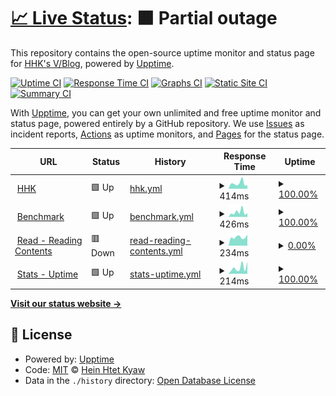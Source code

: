 # [📈 Live Status](https://stats.hhk.my.id): <!--live status--> **🟧 Partial outage**

This repository contains the open-source uptime monitor and status page for [HHK's V/Blog](https://stats.hhk.my.id), powered by [Upptime](https://github.com/upptime/upptime).

[![Uptime CI](https://github.com/hhkmy/stats/workflows/Uptime%20CI/badge.svg)](https://github.com/ksvblog/stats/actions?query=workflow%3A%22Uptime+CI%22)
[![Response Time CI](https://github.com/hhkmy/stats/workflows/Response%20Time%20CI/badge.svg)](https://github.com/ksvblog/stats/actions?query=workflow%3A%22Response+Time+CI%22)
[![Graphs CI](https://github.com/hhkmy/stats/workflows/Graphs%20CI/badge.svg)](https://github.com/ksvblog/stats/actions?query=workflow%3A%22Graphs+CI%22)
[![Static Site CI](https://github.com/hhkmy/stats/workflows/Static%20Site%20CI/badge.svg)](https://github.com/ksvblog/stats/actions?query=workflow%3A%22Static+Site+CI%22)
[![Summary CI](https://github.com/hhkmy/stats/workflows/Summary%20CI/badge.svg)](https://github.com/ksvblog/stats/actions?query=workflow%3A%22Summary+CI%22)

With [Upptime](https://upptime.js.org), you can get your own unlimited and free uptime monitor and status page, powered entirely by a GitHub repository. We use [Issues](https://github.com/hhkmy/stats/issues) as incident reports, [Actions](https://github.com/hhkmy/stats/actions) as uptime monitors, and [Pages](https://stats.hhk.my.id) for the status page.

<!--start: status pages-->
<!-- This summary is generated by Upptime (https://github.com/upptime/upptime) -->
<!-- Do not edit this manually, your changes will be overwritten -->
<!-- prettier-ignore -->
| URL | Status | History | Response Time | Uptime |
| --- | ------ | ------- | ------------- | ------ |
| <img alt="" src="https://raw.githubusercontent.com/ksvblog/stats/master/assets/HHK_KSVBlog.svg" height="13"> [HHK](https://hhk.my.id) | 🟩 Up | [hhk.yml](https://github.com/hhkmy/stats/commits/HEAD/history/hhk.yml) | <details><summary><img alt="Response time graph" src="./graphs/hhk/response-time-week.png" height="20"> 414ms</summary><br><a href="https://stats.hhk.my.id/history/hhk"><img alt="Response time 307" src="https://img.shields.io/endpoint?url=https%3A%2F%2Fraw.githubusercontent.com%2Fhhkmy%2Fstats%2FHEAD%2Fapi%2Fhhk%2Fresponse-time.json"></a><br><a href="https://stats.hhk.my.id/history/hhk"><img alt="24-hour response time 281" src="https://img.shields.io/endpoint?url=https%3A%2F%2Fraw.githubusercontent.com%2Fhhkmy%2Fstats%2FHEAD%2Fapi%2Fhhk%2Fresponse-time-day.json"></a><br><a href="https://stats.hhk.my.id/history/hhk"><img alt="7-day response time 414" src="https://img.shields.io/endpoint?url=https%3A%2F%2Fraw.githubusercontent.com%2Fhhkmy%2Fstats%2FHEAD%2Fapi%2Fhhk%2Fresponse-time-week.json"></a><br><a href="https://stats.hhk.my.id/history/hhk"><img alt="30-day response time 310" src="https://img.shields.io/endpoint?url=https%3A%2F%2Fraw.githubusercontent.com%2Fhhkmy%2Fstats%2FHEAD%2Fapi%2Fhhk%2Fresponse-time-month.json"></a><br><a href="https://stats.hhk.my.id/history/hhk"><img alt="1-year response time 307" src="https://img.shields.io/endpoint?url=https%3A%2F%2Fraw.githubusercontent.com%2Fhhkmy%2Fstats%2FHEAD%2Fapi%2Fhhk%2Fresponse-time-year.json"></a></details> | <details><summary><a href="https://stats.hhk.my.id/history/hhk">100.00%</a></summary><a href="https://stats.hhk.my.id/history/hhk"><img alt="All-time uptime 100.00%" src="https://img.shields.io/endpoint?url=https%3A%2F%2Fraw.githubusercontent.com%2Fhhkmy%2Fstats%2FHEAD%2Fapi%2Fhhk%2Fuptime.json"></a><br><a href="https://stats.hhk.my.id/history/hhk"><img alt="24-hour uptime 100.00%" src="https://img.shields.io/endpoint?url=https%3A%2F%2Fraw.githubusercontent.com%2Fhhkmy%2Fstats%2FHEAD%2Fapi%2Fhhk%2Fuptime-day.json"></a><br><a href="https://stats.hhk.my.id/history/hhk"><img alt="7-day uptime 100.00%" src="https://img.shields.io/endpoint?url=https%3A%2F%2Fraw.githubusercontent.com%2Fhhkmy%2Fstats%2FHEAD%2Fapi%2Fhhk%2Fuptime-week.json"></a><br><a href="https://stats.hhk.my.id/history/hhk"><img alt="30-day uptime 100.00%" src="https://img.shields.io/endpoint?url=https%3A%2F%2Fraw.githubusercontent.com%2Fhhkmy%2Fstats%2FHEAD%2Fapi%2Fhhk%2Fuptime-month.json"></a><br><a href="https://stats.hhk.my.id/history/hhk"><img alt="1-year uptime 100.00%" src="https://img.shields.io/endpoint?url=https%3A%2F%2Fraw.githubusercontent.com%2Fhhkmy%2Fstats%2FHEAD%2Fapi%2Fhhk%2Fuptime-year.json"></a></details>
| <img alt="" src="https://raw.githubusercontent.com/ksvblog/stats/master/assets/Speedlify.svg" height="13"> [Benchmark](https://speedlify.hhk.my.id) | 🟩 Up | [benchmark.yml](https://github.com/hhkmy/stats/commits/HEAD/history/benchmark.yml) | <details><summary><img alt="Response time graph" src="./graphs/benchmark/response-time-week.png" height="20"> 426ms</summary><br><a href="https://stats.hhk.my.id/history/benchmark"><img alt="Response time 318" src="https://img.shields.io/endpoint?url=https%3A%2F%2Fraw.githubusercontent.com%2Fhhkmy%2Fstats%2FHEAD%2Fapi%2Fbenchmark%2Fresponse-time.json"></a><br><a href="https://stats.hhk.my.id/history/benchmark"><img alt="24-hour response time 332" src="https://img.shields.io/endpoint?url=https%3A%2F%2Fraw.githubusercontent.com%2Fhhkmy%2Fstats%2FHEAD%2Fapi%2Fbenchmark%2Fresponse-time-day.json"></a><br><a href="https://stats.hhk.my.id/history/benchmark"><img alt="7-day response time 426" src="https://img.shields.io/endpoint?url=https%3A%2F%2Fraw.githubusercontent.com%2Fhhkmy%2Fstats%2FHEAD%2Fapi%2Fbenchmark%2Fresponse-time-week.json"></a><br><a href="https://stats.hhk.my.id/history/benchmark"><img alt="30-day response time 379" src="https://img.shields.io/endpoint?url=https%3A%2F%2Fraw.githubusercontent.com%2Fhhkmy%2Fstats%2FHEAD%2Fapi%2Fbenchmark%2Fresponse-time-month.json"></a><br><a href="https://stats.hhk.my.id/history/benchmark"><img alt="1-year response time 318" src="https://img.shields.io/endpoint?url=https%3A%2F%2Fraw.githubusercontent.com%2Fhhkmy%2Fstats%2FHEAD%2Fapi%2Fbenchmark%2Fresponse-time-year.json"></a></details> | <details><summary><a href="https://stats.hhk.my.id/history/benchmark">100.00%</a></summary><a href="https://stats.hhk.my.id/history/benchmark"><img alt="All-time uptime 100.00%" src="https://img.shields.io/endpoint?url=https%3A%2F%2Fraw.githubusercontent.com%2Fhhkmy%2Fstats%2FHEAD%2Fapi%2Fbenchmark%2Fuptime.json"></a><br><a href="https://stats.hhk.my.id/history/benchmark"><img alt="24-hour uptime 100.00%" src="https://img.shields.io/endpoint?url=https%3A%2F%2Fraw.githubusercontent.com%2Fhhkmy%2Fstats%2FHEAD%2Fapi%2Fbenchmark%2Fuptime-day.json"></a><br><a href="https://stats.hhk.my.id/history/benchmark"><img alt="7-day uptime 100.00%" src="https://img.shields.io/endpoint?url=https%3A%2F%2Fraw.githubusercontent.com%2Fhhkmy%2Fstats%2FHEAD%2Fapi%2Fbenchmark%2Fuptime-week.json"></a><br><a href="https://stats.hhk.my.id/history/benchmark"><img alt="30-day uptime 100.00%" src="https://img.shields.io/endpoint?url=https%3A%2F%2Fraw.githubusercontent.com%2Fhhkmy%2Fstats%2FHEAD%2Fapi%2Fbenchmark%2Fuptime-month.json"></a><br><a href="https://stats.hhk.my.id/history/benchmark"><img alt="1-year uptime 100.00%" src="https://img.shields.io/endpoint?url=https%3A%2F%2Fraw.githubusercontent.com%2Fhhkmy%2Fstats%2FHEAD%2Fapi%2Fbenchmark%2Fuptime-year.json"></a></details>
| <img alt="" src="https://raw.githubusercontent.com/ksvblog/stats/master/assets/upptime-icon.svg" height="13"> [Read - Reading Contents](https://read.hhk.my.id) | 🟥 Down | [read-reading-contents.yml](https://github.com/hhkmy/stats/commits/HEAD/history/read-reading-contents.yml) | <details><summary><img alt="Response time graph" src="./graphs/read-reading-contents/response-time-week.png" height="20"> 234ms</summary><br><a href="https://stats.hhk.my.id/history/read-reading-contents"><img alt="Response time 266" src="https://img.shields.io/endpoint?url=https%3A%2F%2Fraw.githubusercontent.com%2Fhhkmy%2Fstats%2FHEAD%2Fapi%2Fread-reading-contents%2Fresponse-time.json"></a><br><a href="https://stats.hhk.my.id/history/read-reading-contents"><img alt="24-hour response time 302" src="https://img.shields.io/endpoint?url=https%3A%2F%2Fraw.githubusercontent.com%2Fhhkmy%2Fstats%2FHEAD%2Fapi%2Fread-reading-contents%2Fresponse-time-day.json"></a><br><a href="https://stats.hhk.my.id/history/read-reading-contents"><img alt="7-day response time 234" src="https://img.shields.io/endpoint?url=https%3A%2F%2Fraw.githubusercontent.com%2Fhhkmy%2Fstats%2FHEAD%2Fapi%2Fread-reading-contents%2Fresponse-time-week.json"></a><br><a href="https://stats.hhk.my.id/history/read-reading-contents"><img alt="30-day response time 235" src="https://img.shields.io/endpoint?url=https%3A%2F%2Fraw.githubusercontent.com%2Fhhkmy%2Fstats%2FHEAD%2Fapi%2Fread-reading-contents%2Fresponse-time-month.json"></a><br><a href="https://stats.hhk.my.id/history/read-reading-contents"><img alt="1-year response time 266" src="https://img.shields.io/endpoint?url=https%3A%2F%2Fraw.githubusercontent.com%2Fhhkmy%2Fstats%2FHEAD%2Fapi%2Fread-reading-contents%2Fresponse-time-year.json"></a></details> | <details><summary><a href="https://stats.hhk.my.id/history/read-reading-contents">0.00%</a></summary><a href="https://stats.hhk.my.id/history/read-reading-contents"><img alt="All-time uptime 0.00%" src="https://img.shields.io/endpoint?url=https%3A%2F%2Fraw.githubusercontent.com%2Fhhkmy%2Fstats%2FHEAD%2Fapi%2Fread-reading-contents%2Fuptime.json"></a><br><a href="https://stats.hhk.my.id/history/read-reading-contents"><img alt="24-hour uptime 0.00%" src="https://img.shields.io/endpoint?url=https%3A%2F%2Fraw.githubusercontent.com%2Fhhkmy%2Fstats%2FHEAD%2Fapi%2Fread-reading-contents%2Fuptime-day.json"></a><br><a href="https://stats.hhk.my.id/history/read-reading-contents"><img alt="7-day uptime 0.00%" src="https://img.shields.io/endpoint?url=https%3A%2F%2Fraw.githubusercontent.com%2Fhhkmy%2Fstats%2FHEAD%2Fapi%2Fread-reading-contents%2Fuptime-week.json"></a><br><a href="https://stats.hhk.my.id/history/read-reading-contents"><img alt="30-day uptime 7.96%" src="https://img.shields.io/endpoint?url=https%3A%2F%2Fraw.githubusercontent.com%2Fhhkmy%2Fstats%2FHEAD%2Fapi%2Fread-reading-contents%2Fuptime-month.json"></a><br><a href="https://stats.hhk.my.id/history/read-reading-contents"><img alt="1-year uptime 0.00%" src="https://img.shields.io/endpoint?url=https%3A%2F%2Fraw.githubusercontent.com%2Fhhkmy%2Fstats%2FHEAD%2Fapi%2Fread-reading-contents%2Fuptime-year.json"></a></details>
| <img alt="" src="https://raw.githubusercontent.com/ksvblog/stats/master/assets/upptime-icon.svg" height="13"> [Stats - Uptime](https://stats.hhk.my.id) | 🟩 Up | [stats-uptime.yml](https://github.com/hhkmy/stats/commits/HEAD/history/stats-uptime.yml) | <details><summary><img alt="Response time graph" src="./graphs/stats-uptime/response-time-week.png" height="20"> 214ms</summary><br><a href="https://stats.hhk.my.id/history/stats-uptime"><img alt="Response time 209" src="https://img.shields.io/endpoint?url=https%3A%2F%2Fraw.githubusercontent.com%2Fhhkmy%2Fstats%2FHEAD%2Fapi%2Fstats-uptime%2Fresponse-time.json"></a><br><a href="https://stats.hhk.my.id/history/stats-uptime"><img alt="24-hour response time 421" src="https://img.shields.io/endpoint?url=https%3A%2F%2Fraw.githubusercontent.com%2Fhhkmy%2Fstats%2FHEAD%2Fapi%2Fstats-uptime%2Fresponse-time-day.json"></a><br><a href="https://stats.hhk.my.id/history/stats-uptime"><img alt="7-day response time 214" src="https://img.shields.io/endpoint?url=https%3A%2F%2Fraw.githubusercontent.com%2Fhhkmy%2Fstats%2FHEAD%2Fapi%2Fstats-uptime%2Fresponse-time-week.json"></a><br><a href="https://stats.hhk.my.id/history/stats-uptime"><img alt="30-day response time 215" src="https://img.shields.io/endpoint?url=https%3A%2F%2Fraw.githubusercontent.com%2Fhhkmy%2Fstats%2FHEAD%2Fapi%2Fstats-uptime%2Fresponse-time-month.json"></a><br><a href="https://stats.hhk.my.id/history/stats-uptime"><img alt="1-year response time 209" src="https://img.shields.io/endpoint?url=https%3A%2F%2Fraw.githubusercontent.com%2Fhhkmy%2Fstats%2FHEAD%2Fapi%2Fstats-uptime%2Fresponse-time-year.json"></a></details> | <details><summary><a href="https://stats.hhk.my.id/history/stats-uptime">100.00%</a></summary><a href="https://stats.hhk.my.id/history/stats-uptime"><img alt="All-time uptime 100.00%" src="https://img.shields.io/endpoint?url=https%3A%2F%2Fraw.githubusercontent.com%2Fhhkmy%2Fstats%2FHEAD%2Fapi%2Fstats-uptime%2Fuptime.json"></a><br><a href="https://stats.hhk.my.id/history/stats-uptime"><img alt="24-hour uptime 100.00%" src="https://img.shields.io/endpoint?url=https%3A%2F%2Fraw.githubusercontent.com%2Fhhkmy%2Fstats%2FHEAD%2Fapi%2Fstats-uptime%2Fuptime-day.json"></a><br><a href="https://stats.hhk.my.id/history/stats-uptime"><img alt="7-day uptime 100.00%" src="https://img.shields.io/endpoint?url=https%3A%2F%2Fraw.githubusercontent.com%2Fhhkmy%2Fstats%2FHEAD%2Fapi%2Fstats-uptime%2Fuptime-week.json"></a><br><a href="https://stats.hhk.my.id/history/stats-uptime"><img alt="30-day uptime 100.00%" src="https://img.shields.io/endpoint?url=https%3A%2F%2Fraw.githubusercontent.com%2Fhhkmy%2Fstats%2FHEAD%2Fapi%2Fstats-uptime%2Fuptime-month.json"></a><br><a href="https://stats.hhk.my.id/history/stats-uptime"><img alt="1-year uptime 100.00%" src="https://img.shields.io/endpoint?url=https%3A%2F%2Fraw.githubusercontent.com%2Fhhkmy%2Fstats%2FHEAD%2Fapi%2Fstats-uptime%2Fuptime-year.json"></a></details>

<!--end: status pages-->

[**Visit our status website →**](https://stats.hhk.my.id)

## 📄 License

- Powered by: [Upptime](https://github.com/upptime/upptime)
- Code: [MIT](./LICENSE) © [Hein Htet Kyaw](https://ksvblog.site)
- Data in the `./history` directory: [Open Database License](https://opendatacommons.org/licenses/odbl/1-0/)
